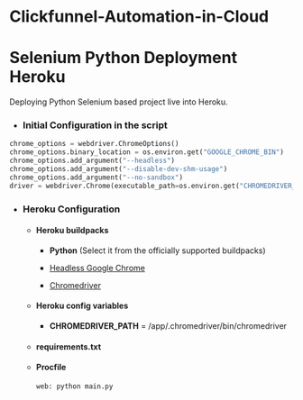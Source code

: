 # Clickfunnel-Automation-in-Cloud

# Selenium Python Deployment Heroku

Deploying Python Selenium based project live into Heroku.


* ### Initial Configuration in the script

```python
chrome_options = webdriver.ChromeOptions()
chrome_options.binary_location = os.environ.get("GOOGLE_CHROME_BIN")
chrome_options.add_argument("--headless")
chrome_options.add_argument("--disable-dev-shm-usage")
chrome_options.add_argument("--no-sandbox")
driver = webdriver.Chrome(executable_path=os.environ.get("CHROMEDRIVER_PATH"), options=chrome_options)
```

* ### Heroku Configuration
  * #### Heroku buildpacks

    * **Python** (Select it from the officially supported buildpacks)

    * [Headless Google Chrome](https://github.com/heroku/heroku-buildpack-google-chrome)

    * [Chromedriver](https://github.com/heroku/heroku-buildpack-chromedriver)

  * #### Heroku config variables
  
    * **CHROMEDRIVER_PATH** = /app/.chromedriver/bin/chromedriver

  * #### requirements.txt
 
  * #### Procfile
    ```bash
    web: python main.py
    ```
